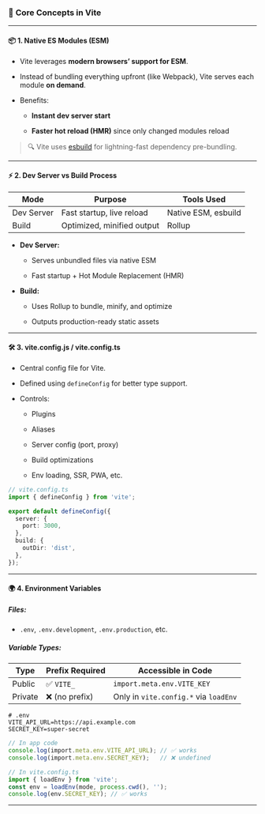 ### 🧠 **Core Concepts in Vite**

---

#### 📦 1. **Native ES Modules (ESM)**

- Vite leverages **modern browsers’ support for ESM**.
    
- Instead of bundling everything upfront (like Webpack), Vite serves each module **on demand**.
    
- Benefits:
    
    - **Instant dev server start**
        
    - **Faster hot reload (HMR)** since only changed modules reload
        

> 🔍 Vite uses [esbuild](https://esbuild.github.io/) for lightning-fast dependency pre-bundling.

---

#### ⚡ 2. **Dev Server vs Build Process**

|Mode|Purpose|Tools Used|
|---|---|---|
|Dev Server|Fast startup, live reload|Native ESM, esbuild|
|Build|Optimized, minified output|Rollup|

- **Dev Server:**
    
    - Serves unbundled files via native ESM
        
    - Fast startup + Hot Module Replacement (HMR)
        
- **Build:**
    
    - Uses Rollup to bundle, minify, and optimize
        
    - Outputs production-ready static assets
        

---

#### 🛠️ 3. **vite.config.js / vite.config.ts**

- Central config file for Vite.
    
- Defined using `defineConfig` for better type support.
    
- Controls:
    
    - Plugins
        
    - Aliases
        
    - Server config (port, proxy)
        
    - Build optimizations
        
    - Env loading, SSR, PWA, etc.
        

```ts
// vite.config.ts
import { defineConfig } from 'vite';

export default defineConfig({
  server: {
    port: 3000,
  },
  build: {
    outDir: 'dist',
  },
});
```

---

#### 🌍 4. **Environment Variables**

##### Files:

- `.env`, `.env.development`, `.env.production`, etc.
    

##### Variable Types:

|Type|Prefix Required|Accessible in Code|
|---|---|---|
|Public|✅ `VITE_`|`import.meta.env.VITE_KEY`|
|Private|❌ (no prefix)|Only in `vite.config.*` via `loadEnv`|

```env
# .env
VITE_API_URL=https://api.example.com
SECRET_KEY=super-secret
```

```ts
// In app code
console.log(import.meta.env.VITE_API_URL); // ✅ works
console.log(import.meta.env.SECRET_KEY);   // ❌ undefined

// In vite.config.ts
import { loadEnv } from 'vite';
const env = loadEnv(mode, process.cwd(), '');
console.log(env.SECRET_KEY); // ✅ works
```

---
